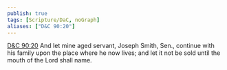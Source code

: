 ```yaml
---
publish: true
tags: [Scripture/DaC, noGraph]
aliases: ["D&C 90:20"]
---
```

[D&C 90:20](https://churchofjesuschrist.org/study/scriptures/dc-testament/dc/90?lang=eng&id=p20#p20) And let mine aged servant, Joseph Smith, Sen., continue with his family upon the place where he now lives; and let it not be sold until the mouth of the Lord shall name.
